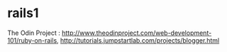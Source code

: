 # rails1
The Odin Project : http://www.theodinproject.com/web-development-101/ruby-on-rails, http://tutorials.jumpstartlab.com/projects/blogger.html
